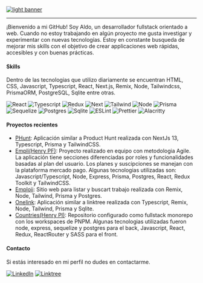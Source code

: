 <a href="https://github.com/roblesdotdev/www.roblesdotdev">
  <picture>
    <source
      alt="dark banner"
      srcset="https://user-images.githubusercontent.com/90198035/189511857-28819862-6eeb-419a-a0e8-05f6380ec516.jpg" 
      media="(prefers-color-scheme: dark)">
    <img 
      alt="light banner"
      src="https://user-images.githubusercontent.com/90198035/189512299-9a12bc0e-13df-42b1-b535-0002d0111b88.jpg">
  </picture>
</a>

---
¡Bienvenido a mi GitHub! Soy Aldo, un desarrollador fullstack orientado a web. Cuando no estoy trabajando en algún proyecto me gusta investigar y experimentar con nuevas tecnologías. Estoy en constante busqueda de mejorar mis skills con el objetivo de crear applicaciones web rápidas, accesibles y con buenas prácticas.

#### Skills 

Dentro de las tecnologias que utilizo diariamente se encuentran HTML, CSS, Javascript, Typescript, React, Next.js, Remix, Node, Tailwindcss, PrismaORM, PostgreSQL, Sqlite entre otras.

![React](https://img.shields.io/badge/React-20232A?style=for-the-badge&logo=react&logoColor=61DAFB)
![Typescript](https://img.shields.io/badge/TypeScript-007ACC?style=for-the-badge&logo=typescript&logoColor=white)
![Redux](https://img.shields.io/badge/Redux-593D88?style=for-the-badge&logo=redux&logoColor=white)
![Next](https://img.shields.io/badge/next.js-000000?style=for-the-badge&logo=nextdotjs&logoColor=white)
![Tailwind](https://img.shields.io/badge/Tailwind_CSS-38B2AC?style=for-the-badge&logo=tailwind-css&logoColor=white)
![Node](https://img.shields.io/badge/Node.js-339933?style=for-the-badge&logo=nodedotjs&logoColor=white)
![Prisma](https://img.shields.io/badge/Prisma-3982CE?style=for-the-badge&logo=Prisma&logoColor=white)
![Sequelize](https://img.shields.io/badge/Sequelize-52B0E7?style=for-the-badge&logo=Sequelize&logoColor=white)
![Postgres](https://img.shields.io/badge/PostgreSQL-316192?style=for-the-badge&logo=postgresql&logoColor=white)
![Sqlite](https://img.shields.io/badge/SQLite-07405E?style=for-the-badge&logo=sqlite&logoColor=white)
![ESLint](https://img.shields.io/badge/ESLint-4B3263?style=for-the-badge&logo=eslint&logoColor=white)
![Prettier](https://img.shields.io/badge/prettier-1A2C34?style=for-the-badge&logo=prettier&logoColor=F7BA3E)
![Alacritty](https://img.shields.io/badge/alacritty-F46D01?style=for-the-badge&logo=alacritty&logoColor=white)

#### Proyectos recientes

- [PHunt](https://github.com/roblesdotdev/next-phunt): Aplicación similar a Product Hunt realizada con NextJs 13, Typescript, Prisma y TailwindCSS.
- [Empli(Henry PF)](https://github.com/empli-org/empli-www): Proyecto realizado en equipo con metodologia Agile. La aplicación tiene secciones diferenciadas por roles y funcionalidades basadas al plan del usuario. Los planes y suscipciones se manejan con la plataforma mercado pago. Algunas tecnologias utilizadas son: Javascript/Typescript, Node, Express, Prisma, Postgres, React, Redux Toolkit y TailwindCSS.
- [Emploii](https://github.com/roblesdotdev/emploii): Sitio web para listar y buscart trabajo realizada con Remix, Node, Tailwind, Prisma y Postgres.
- [Onelink](https://github.com/roblesdotdev/onelink): Aplicación similar a linktree realizada con Typescript, Remix, Node, Tailwind, Prisma y Sqlite. 
- [Countries(Henry PI)](https://github.com/roblesdotdev/countries-monorepo): Repositorio configurado como fullstack monorepo con los workspaces de PNPM. Algunas tecnologias utilizadas fueron node, express, sequelize y postgres para el back, Javascript, React, Redux, ReactRouter y SASS para el front.

#### Contacto

Si estás interesado en mi perfil no dudes en contactarme.

[![LinkedIn](https://img.shields.io/badge/linkedin-%230077B5.svg?style=for-the-badge&logo=linkedin&logoColor=white)](https://www.linkedin.com/in/robles-ra/)
[![Linktree](https://img.shields.io/badge/website-000000?style=for-the-badge&logo=About.me&logoColor=white)](https://roblesdotdev.fly.dev/)

<!--
#### Stats

[![Top Langs](https://github-readme-stats.vercel.app/api/top-langs/?username=roblesdotdev&langs_count=3&layout=compact&theme=dark)](https://github.com/anuraghazra/github-readme-stats)
-->
